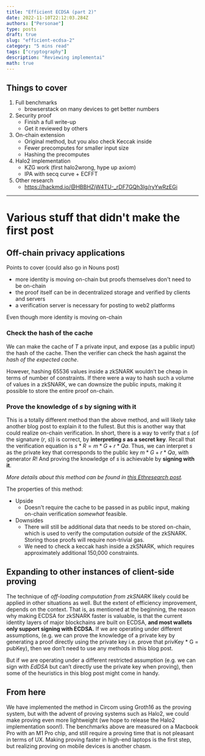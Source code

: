 ```yaml
---
title: "Efficient ECDSA (part 2)"
date: 2022-11-10T22:12:03.284Z
authors: ["Personae"]
type: posts
draft: true
slug: "efficient-ecdsa-2"
category: "5 mins read"
tags: ["cryptography"]
description: "Reviewing implementai"
math: true
---
```


## Things to cover

1. Full benchmarks
   - browserstack on many devices to get better numbers
2. Security proof
   - Finish a full write-up
   - Get it reviewed by others
3. On-chain extension
   - Original method, but you also check Keccak inside
   - Fewer precomputes for smaller input size
   - Hashing the precomputes
4. Halo2 implementation
   - KZG work (first halo2wrong, hype up axiom)
   - IPA with secq curve + ECFFT
5. Other research
   - https://hackmd.io/@HBBHZjW4TU-_rDF7GQh3lg/ryYwRzEGi

---

# Various stuff that didn't make the first post

## Off-chain privacy applications

Points to cover (could also go in Nouns post)

- more identity is moving on-chain but proofs themselves don't need to be on-chain
- the proof itself can be in decentralized storage and verified by clients and servers
- a verification server is necessary for posting to web2 platforms

Even though more identity is moving on-chain

### Check the hash of the cache

We can make the cache of $T$ a private input, and expose (as a public input) the hash of the cache. Then the verifier can check the hash against the _hash of the expected cache_.

However, hashing 65536 values inside a zkSNARK wouldn’t be cheap in terms of number of constraints. If there were a way to hash such a volume of values in a zkSNARK, we can downsize the public inputs, making it possible to store the entire proof on-chain.

### Prove the knowledge of $s$ by signing with it

This is a totally different method than the above method, and will likely take another blog post to explain it to the fullest. But this is another way that could realize on-chain verification. In short, there is a way to verify that $s$ (of the signature ($r$, $s$)) is correct, by **interpreting $s$ as a secret key**. Recall that the verification equation is $s * R = m * G + r * Qa$. Thus, we can interpret $s$ as the private key that corresponds to the public key $m * G + r * Qa$, with generator $R$! And proving the knowledge of $s$ is achievable by **signing with it**.

_More details about this method can be found in [this Ethresearch post](https://ethresear.ch/t/efficient-ecdsa-signature-verification-using-circom/13629)._

The properties of this method:

- Upside
  - Doesn't require the cache to be passed in as public input, making on-chain verification _somewhat_ feasible.
- Downsides
  - There will still be additional data that needs to be stored on-chain, which is used to verify the computation _outside_ of the zkSNARK. Storing those proofs will require non-trivial gas.
  - We need to check a keccak hash inside a zkSNARK, which requires approximately additional 150,000 constraints.

## Expanding to other instances of client-side proving

The technique of _off-loading computation from zkSNARK_ likely could be applied in other situations as well. But the extent of efficiency improvement, depends on the context. That is, as mentioned at the beginning, the reason why making ECDSA for zkSNARK faster is valuable, is that the current identity layers of major blockchains are built on ECDSA, **and most wallets only support signing with ECDSA.** If we are operating under different assumptions, (e.g. we can prove the knowledge of a private key by generating a proof directly using the private key i.e. prove that privKey \* G = pubKey), then we don’t need to use any methods in this blog post.

But if we are operating under a different restricted assumption (e.g. we can sign with _EdDSA_ but can’t directly use the private key when proving), then some of the heuristics in this blog post might come in handy.

## From here

We have implemented the method in Circom using Groth16 as the proving system, but with the advent of proving systems such as Halo2, we could make proving even more lightweight (we hope to release the Halo2 implementation soon!). The benchmarks above are measured on a Macbook Pro with an M1 Pro chip, and still require a proving time that is not pleasant in terms of UX. Making proving faster in high-end laptops is the first step, but realizing proving on mobile devices is another chasm.
